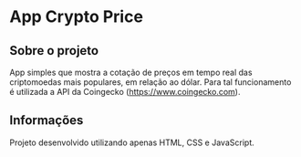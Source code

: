 # App Crypto Price

## Sobre o projeto

App simples que mostra a cotação de preços em tempo real das criptomoedas mais populares, em relação ao dólar. Para tal funcionamento é utilizada a API da Coingecko (https://www.coingecko.com).

## Informações

Projeto desenvolvido utilizando apenas HTML, CSS e JavaScript.
